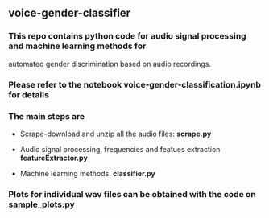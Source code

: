 ## voice-gender-classifier

### This repo contains python code for audio signal processing and machine learning methods for
automated gender discrimination based on audio recordings.

### Please refer to the notebook **voice-gender-classification.ipynb** for details 

### The main steps are


- Scrape-download and unzip all the audio files: **scrape.py**

- Audio signal processing, frequencies and featues extraction **featureExtractor.py**

- Machine learning methods. **classifier.py**



### Plots for individual wav files can be obtained with the code on **sample_plots.py**

